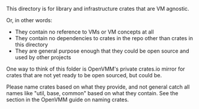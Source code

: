 This directory is for library and infrastructure crates that are VM agnostic.

Or, in other words:

- They contain no reference to VMs or VM concepts at all
- They contain no dependencies to crates in the repo other than crates in this
  directory
- They are general purpose enough that they could be open source and used by
  other projects

One way to think of this folder is OpenVMM's private crates.io mirror for crates
that are not yet ready to be open sourced, but could be.

Please name crates based on what they provide, and not general catch all names
like "util, base, common" based on what they contain. See the section in the
OpenVMM guide on naming crates.
